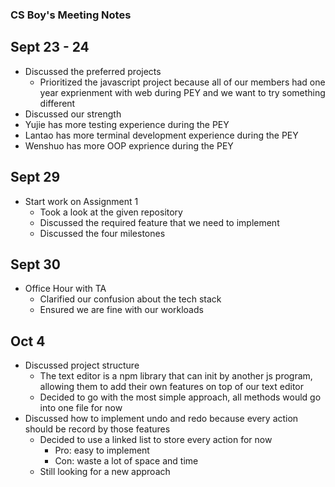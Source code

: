 ### CS Boy's Meeting Notes

## Sept 23 - 24

- Discussed the preferred projects
  - Prioritized the javascript project because all of our members had one year exprienment with web during PEY and we want to try something different
-  Discussed our strength
  - Yujie has more testing experience during the PEY
  - Lantao has more terminal development experience during the PEY
  - Wenshuo has more OOP exprience during the PEY

## Sept 29

- Start work on Assignment 1
  - Took a look at the given repository
  - Discussed the required feature that we need to implement
  - Discussed the four milestones  

## Sept 30 

- Office Hour with TA
  - Clarified our confusion about the tech stack
  - Ensured we are fine with our workloads

## Oct 4

- Discussed project structure
  - The text editor is a npm library that can init by another js program, allowing them to add their own features on top of our text editor
  - Decided to go with the most simple approach, all methods would go into one file for now
- Discussed how to implement undo and redo because every action should be record by those features
  - Decided to use a linked list to store every action for now
    - Pro: easy to implement
    - Con: waste a lot of space and time
  - Still looking for a new approach
